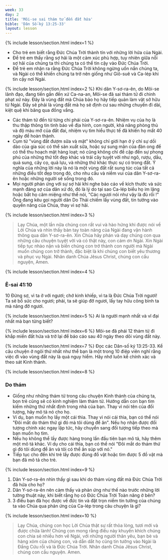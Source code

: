 ```yaml
---
week: 33
day: 2
title: 'Môi-se sai thám tử đến đất hứa'
bible: 'Dân Số-ký 13:25-33'
layout: lesson
---
```



{% include lesson/section.html index=1 %}
- Cho trẻ em biết rằng Đức Chúa Trời thành tín với những lời hứa của Ngài.
- Để trẻ em thấy rằng sợ hãi là một cảm xúc phù hợp, tuy nhiên giữa nỗi sợ hãi của chúng ta thì chúng ta có thể tin cậy vào Đức Chúa Trời.
- Để trẻ em nhận ra rằng Đức Chúa Trời không ngừng uốn nắn chúng ta, và Ngài có thể khiến chúng ta trở nên giống như Giô-suê và Ca-lép khi tin cậy nơi Ngài.



{% include lesson/section.html index=2 %}
Khi dân Y-sơ-ra-ên, do Môi-se lãnh đạo, đang tiến gần đến xứ Ca-na-an, Môi-se đã sai thám tử đi chinh phạt xứ này. Đây là vùng đất mà Chúa bảo họ hãy tiếp quản làm vật sở hữu từ Ngài. Đây sẽ phải là vùng đất mà họ sẽ định cư sau những chuyến đi dài, kiệt quệ khi băng qua đồng vắng.
- Các thám tử đến từ từng chi phái của Y-sơ-ra-ên. Nhiệm vụ của họ là thu thập thông tin tình báo về địa hình, con người, khả năng phòng thủ và độ màu mỡ của đất đai, nhiệm vụ tìm hiểu thực tế đã khiến họ mất 40 ngày để hoàn thành.
- Cụm từ "vùng đất đượm sữa và mật" không chỉ giới hạn ở ý chỉ sự dồi dào của gia súc có thể sản xuất sữa, hoặc sự sung mãn của đàn ong để có thể thu hoạch mật hàng loạt; nó cũng không chỉ đề cập đến sự phong phú của những thứ tốt đẹp khác và trái cây tuyệt vời như ngô, rượu, dầu, quả sung, cây cọ, quả lựu, và những thứ khác thực sự có trong đất. Ý nghĩa của những lời này là nó là một vùng đất rất sung túc của tất cả những điều tốt đẹp trong đó, cho nhu cầu và niềm vui của dân Y-sơ-ra-ên hoặc những người sẽ sống trong đó.
- Mọi người phản ứng với sự sợ hãi khi nghe báo cáo về kích thước và sức mạnh đáng sợ của dân xứ đó, đó là lý do tại sao Ca-lép biểu họ im lặng hoặc bắt họ câm miệng như thể nói, "Các ngươi nói như vậy là đủ rồi !" Ông đang kêu gọi người dân Do Thái chiếm lấy vùng đất, tin tưởng vào quyền năng của Chúa, thay vì sợ hãi.



{% include lesson/section.html index=3 %}
> Lạy Chúa, một lần nữa chúng con rất vui và hào hứng khi được nói về Lời Chúa và nhìn thấy bàn tay toàn năng của Ngài đang vận hành thông qua dân Y-sơ-ra-ên. Xin Chúa hãy phán và dạy chúng con qua những câu chuyện tuyệt vời và có thật này, con cám ơn Ngài. Xin Ngài tiếp tục nhào nặn và biến chúng con trở thành con người mà Ngài muốn chúng con trở thành, đặc biệt là khi chúng con biết yêu thương và phục vụ Ngài. Nhân danh Chúa Jêsus Christ, chúng con cầu nguyện, Amen.


{% include lesson/section.html index=4 %}
### Ê-sai 41:10
10 Đừng sợ, vì ta ở với ngươi; chớ kinh khiếp, vì ta là Đức Chúa Trời ngươi! Ta sẽ bổ sức cho ngươi; phải, ta sẽ giúp đỡ ngươi, lấy tay hữu công bình ta mà nâng đỡ ngươi.


{% include lesson/section.html index=5 %}
Ai là người mạnh nhất và vĩ đại nhất mà bạn từng biết?



{% include lesson/section.html index=6 %}
Môi-se đã phái 12 thám tử đi khắp miền đất hứa và trở lại để báo cáo sau 40 ngày theo dõi vùng đất này.


{% include lesson/section.html index=7 %}
Đọc các Dân-số ký 13:25-33.
Kể câu chuyện ở ngôi thứ nhất như thể bạn là một trong 10 điệp viên nghĩ rằng việc đi vào vùng đất này là quá nguy hiểm. Hãy nhớ luôn kể chính xác và theo sát Kinh thánh.


{% include lesson/section.html index=8 %}
### Do thám
- Giống như những thám tử trong câu chuyện Kinh thánh của chúng ta, bọn trẻ cũng sẽ có kinh nghiệm làm thám tử. Hướng dẫn con bạn tìm kiếm những thứ nhất định trong nhà của bạn. Thay vì nói tên của đối tượng, hãy mô tả nó cho họ.
- Ví dụ, bạn muốn họ lấy một cái thìa. Thay vì nói cái thìa, bạn có thể nói "Đôi mắt do thám thứ gì đó mà tôi dùng để ăn". Nếu họ nhận được đối tượng chính xác ngay lập tức, hãy chuyển sang đối tượng tiếp theo mà bạn muốn họ tìm.
- Nếu họ không thể lấy được hàng trong lần đầu tiên bạn mô tả, hãy thêm một mô tả khác. Ví dụ cho cái thìa, bạn có thể nói "Đôi mắt do thám thứ gì đó tôi dùng để ăn và tôi có thể ăn súp với nó."
- Tiếp tục cho đến khi trẻ lấy được đúng đồ vật hoặc tìm được 5 đồ vật mà bạn đã mô tả cho trẻ.


{% include lesson/section.html index=9 %}
1. Dân Y-sơ-ra-ên nhìn thấy gì sau khi do thám vùng đất mà Đức Chúa Trời đã hứa cho họ?
2. Dân Y-sơ-ra-ên nên cảm thấy và phản ứng như thế nào trước những lời tường thuật này, khi biết rằng họ có Đức Chúa Trời Toàn năng ở bên?
3. 3 điều bạn đã học được về đức tin và đặt trọn niềm tin tưởng của chúng ta vào Chúa qua phản ứng của Ca-lép trong câu chuyện là gì?


{% include lesson/section.html index=10 %}
> Lạy Chúa, chúng con học Lời Chúa thật sự rất thỏa lòng, tươi mới và được chữa lành! Chúng con mong rằng điều này khuyến khích chúng con chia sẻ nhiều hơn về Ngài, với những người thân yêu, bạn bè và hàng xóm của chúng con, và dẫn dắt họ cũng tin tưởng vào Ngài là Đấng Cứu rỗi và là Đức Chúa Trời. Nhân danh Chúa Jêsus Christ, chúng con cầu nguyện. Amen.
